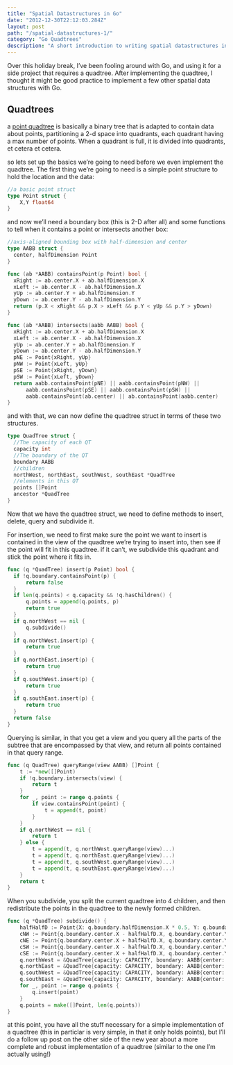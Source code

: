 ```yaml
---
title: "Spatial Datastructures in Go"
date: "2012-12-30T22:12:03.284Z"
layout: post
path: "/spatial-datastructures-1/"
category: "Go Quadtrees"
description: "A short introduction to writing spatial datastructures in Go."
---
```


Over this holiday break, I’ve been fooling around with Go, and using it for a side project that requires a quadtree. After implementing the quadtree, I thought it might be good practice to implement a few other spatial data structures with Go.

## Quadtrees

a [point quadtree](http://en.wikipedia.org/wiki/Quadtree#Point_quadtree) is basically a binary tree that is adapted to contain data about points, partitioning a 2-d space into quadrants, each quadrant having a max number of points. When a quadrant is full, it is divided into quadrants, et cetera et cetera.

so lets set up the basics we’re going to need before we even implement the quadtree. The first thing we’re going to need is a simple point structure to hold the location and the data:

```go
//a basic point struct
type Point struct {
    X,Y float64
}
```

and now we’ll need a boundary box (this is 2-D after all) and some functions to tell when it contains a point or intersects another box:

```go
//axis-aligned bounding box with half-dimension and center
type AABB struct {
  center, halfDimension Point
}

func (ab *AABB) containsPoint(p Point) bool {
  xRight := ab.center.X + ab.halfDimension.X
  xLeft := ab.center.X - ab.halfDimension.X
  yUp := ab.center.Y + ab.halfDimension.Y
  yDown := ab.center.Y - ab.halfDimension.Y
  return (p.X < xRight && p.X > xLeft && p.Y < yUp && p.Y > yDown)
}

func (ab *AABB) intersects(aabb AABB) bool {
  xRight := ab.center.X + ab.halfDimension.X
  xLeft := ab.center.X - ab.halfDimension.X
  yUp := ab.center.Y + ab.halfDimension.Y
  yDown := ab.center.Y - ab.halfDimension.Y
  pNE := Point{xRight, yUp}
  pNW := Point{xLeft, yUp}
  pSE := Point{xRight, yDown}
  pSW := Point{xLeft, yDown}
  return aabb.containsPoint(pNE) || aabb.containsPoint(pNW) ||
      aabb.containsPoint(pSE) || aabb.containsPoint(pSW) ||
      aabb.containsPoint(ab.center) || ab.containsPoint(aabb.center)
}
```

and with that, we can now define the quadtree struct in terms of these two structures.

```go
type QuadTree struct {
  //The capacity of each QT
  capacity int
  //The boundary of the QT
  boundary AABB
  //children
  northWest, northEast, southWest, southEast *QuadTree
  //elements in this QT
  points []Point
  ancestor *QuadTree
}
```

Now that we have the quadtree struct, we need to define methods to insert, delete, query and subdivide it.

For insertion, we need to first make sure the point we want to insert is contained in the view of the quadtree we’re trying to insert into, then see if the point will fit in this quadtree. if it can’t, we subdivide this quadrant and stick the point where it fits in.

```go
func (q *QuadTree) insert(p Point) bool {
  if !q.boundary.containsPoint(p) {
      return false
  }
  if len(q.points) < q.capacity && !q.hasChildren() {
      q.points = append(q.points, p)
      return true
  }
  if q.northWest == nil {
      q.subdivide()
  }
  if q.northWest.insert(p) {
      return true
  }
  if q.northEast.insert(p) {
      return true
  }
  if q.southWest.insert(p) {
      return true
  }
  if q.southEast.insert(p) {
      return true
  }
  return false
}
```

Querying is similar, in that you get a view and you query all the parts of the subtree that are encompassed by that view, and return all points contained in that query range.

```go
func (q QuadTree) queryRange(view AABB) []Point {
    t := *new([]Point)
    if !q.boundary.intersects(view) {
        return t
    }
    for _, point := range q.points {
        if view.containsPoint(point) {
            t = append(t, point)
        }
    }
    if q.northWest == nil {
        return t
    } else {
        t = append(t, q.northWest.queryRange(view)...)
        t = append(t, q.northEast.queryRange(view)...)
        t = append(t, q.southWest.queryRange(view)...)
        t = append(t, q.southEast.queryRange(view)...)
    }
    return t
}
```

When you subdivide, you split the current quadtree into 4 children, and then redistribute the points in the quadtree to the newly formed children.

```go
func (q *QuadTree) subdivide() {
    halfHalfD := Point{X: q.boundary.halfDimension.X * 0.5, Y: q.boundary.halfDimension.Y * 0.5}
    cNW := Point{q.boundary.center.X - halfHalfD.X, q.boundary.center.Y + halfHalfD.Y}
    cNE := Point{q.boundary.center.X + halfHalfD.X, q.boundary.center.Y + halfHalfD.Y}
    cSW := Point{q.boundary.center.X - halfHalfD.X, q.boundary.center.Y - halfHalfD.Y}
    cSE := Point{q.boundary.center.X + halfHalfD.X, q.boundary.center.Y - halfHalfD.Y}
    q.northWest = &QuadTree{capacity: CAPACITY, boundary: AABB{center: cNW, halfDimension: halfHalfD}}
    q.northEast = &QuadTree{capacity: CAPACITY, boundary: AABB{center: cNE, halfDimension: halfHalfD}}
    q.southWest = &QuadTree{capacity: CAPACITY, boundary: AABB{center: cSW, halfDimension: halfHalfD}}
    q.southEast = &QuadTree{capacity: CAPACITY, boundary: AABB{center: cSE, halfDimension: halfHalfD}}
    for _, point := range q.points {
        q.insert(point)
    }
    q.points = make([]Point, len(q.points))
}
```

at this point, you have all the stuff necessary for a simple implementation of a quadtree (this in particlar is very simple, in that it only holds points), but I’ll do a follow up post on the other side of the new year about a more complete and robust implementation of a quadtree (similar to the one I’m actually using!)
